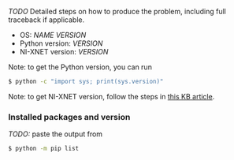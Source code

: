 *TODO* Detailed steps on how to produce the problem, including full traceback if applicable.

- OS: *NAME* *VERSION*
- Python version: *VERSION*
- NI-XNET version: *VERSION*

Note: to get the Python version, you can run
```bash
$ python -c "import sys; print(sys.version)"
```

Note: to get NI-XNET version, follow the steps in [this KB article](http://digital.ni.com/express.nsf/bycode/ex8amn).

### Installed packages and version

*TODO:* paste the output from
```bash
$ python -m pip list
```

